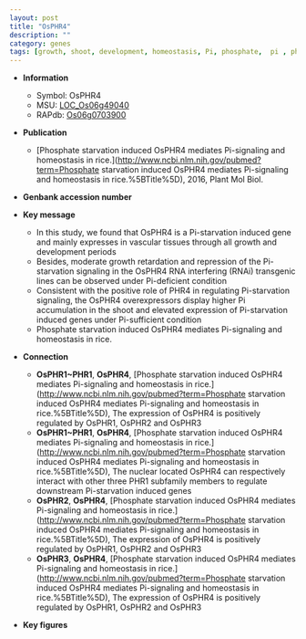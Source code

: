 ```yaml
---
layout: post
title: "OsPHR4"
description: ""
category: genes
tags: [growth, shoot, development, homeostasis, Pi, phosphate,  pi , phosphate starvation]
---
```


* **Information**  
    + Symbol: OsPHR4  
    + MSU: [LOC_Os06g49040](http://rice.plantbiology.msu.edu/cgi-bin/ORF_infopage.cgi?orf=LOC_Os06g49040)  
    + RAPdb: [Os06g0703900](http://rapdb.dna.affrc.go.jp/viewer/gbrowse_details/irgsp1?name=Os06g0703900)  

* **Publication**  
    + [Phosphate starvation induced OsPHR4 mediates Pi-signaling and homeostasis in rice.](http://www.ncbi.nlm.nih.gov/pubmed?term=Phosphate starvation induced OsPHR4 mediates Pi-signaling and homeostasis in rice.%5BTitle%5D), 2016, Plant Mol Biol.

* **Genbank accession number**  

* **Key message**  
    + In this study, we found that OsPHR4 is a Pi-starvation induced gene and mainly expresses in vascular tissues through all growth and development periods
    + Besides, moderate growth retardation and repression of the Pi-starvation signaling in the OsPHR4 RNA interfering (RNAi) transgenic lines can be observed under Pi-deficient condition
    + Consistent with the positive role of PHR4 in regulating Pi-starvation signaling, the OsPHR4 overexpressors display higher Pi accumulation in the shoot and elevated expression of Pi-starvation induced genes under Pi-sufficient condition
    + Phosphate starvation induced OsPHR4 mediates Pi-signaling and homeostasis in rice.

* **Connection**  
    + __OsPHR1~PHR1__, __OsPHR4__, [Phosphate starvation induced OsPHR4 mediates Pi-signaling and homeostasis in rice.](http://www.ncbi.nlm.nih.gov/pubmed?term=Phosphate starvation induced OsPHR4 mediates Pi-signaling and homeostasis in rice.%5BTitle%5D),  The expression of OsPHR4 is positively regulated by OsPHR1, OsPHR2 and OsPHR3
    + __OsPHR1~PHR1__, __OsPHR4__, [Phosphate starvation induced OsPHR4 mediates Pi-signaling and homeostasis in rice.](http://www.ncbi.nlm.nih.gov/pubmed?term=Phosphate starvation induced OsPHR4 mediates Pi-signaling and homeostasis in rice.%5BTitle%5D),  The nuclear located OsPHR4 can respectively interact with other three PHR1 subfamily members to regulate downstream Pi-starvation induced genes
    + __OsPHR2__, __OsPHR4__, [Phosphate starvation induced OsPHR4 mediates Pi-signaling and homeostasis in rice.](http://www.ncbi.nlm.nih.gov/pubmed?term=Phosphate starvation induced OsPHR4 mediates Pi-signaling and homeostasis in rice.%5BTitle%5D),  The expression of OsPHR4 is positively regulated by OsPHR1, OsPHR2 and OsPHR3
    + __OsPHR3__, __OsPHR4__, [Phosphate starvation induced OsPHR4 mediates Pi-signaling and homeostasis in rice.](http://www.ncbi.nlm.nih.gov/pubmed?term=Phosphate starvation induced OsPHR4 mediates Pi-signaling and homeostasis in rice.%5BTitle%5D),  The expression of OsPHR4 is positively regulated by OsPHR1, OsPHR2 and OsPHR3

* **Key figures**  


